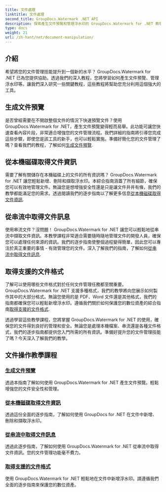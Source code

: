 ```yaml
---
title: 文件處理
linktitle: 文件處理
second_title: GroupDocs.Watermark .NET API
description: 探索產生文件預覽和管理浮水印的 GroupDocs.Watermark for .NET 教學。加強文件安全和管理。
type: docs
weight: 21
url: /zh-hant/net/document-manipulation/
---
```

## 介紹

希望將您的文件管理技能提升到一個新的水平？ GroupDocs.Watermark for .NET 已為您提供協助。透過我們的深入教程，您將學習如何產生文件預覽、管理浮水印等。讓我們深入研究一些關鍵教程，這些教程將幫助您充分利用這個強大的工具。


## 生成文件預覽
是否曾經需要在不開啟整個文件的情況下快速預覽文件？使用 GroupDocs.Watermark for .NET，產生文件預覽變得輕而易舉。此功能可讓您快速查看內容片段，非常適合增強您的文件管理流程。我們詳細的指南將引導您完成這些步驟，即使您是該工具的新手，也可以輕鬆實施。準備好簡化您的文件管理了嗎？查看我們的教程，了解如何[生成文件預覽](./generate-document-preview/).

## 從本機磁碟取得文件資訊
需要了解有關儲存在本機磁碟上的文件的所有資訊嗎？ GroupDocs.Watermark for .NET 讓您輕鬆新增、刪除和擷取浮水印。本綜合指南涵蓋了所有細節，確保您可以有效地管理文件。無論您是想增強安全性還是只是讓文件井井有條，我們的教學都能滿足您的需求。透過閱讀我們的逐步指南以了解更多信息[從本機磁碟取得文件資訊](./get-document-info-local-disk/).

## 從串流中取得文件訊息
使用串流文件？沒問題！ GroupDocs.Watermark for .NET 讓您可以輕鬆地從串流中擷取文件資訊。本教學課程非常適合需要隨時隨地管理文件的開發人員，確保您可以處理任何來源的資訊。我們的逐步指南使整個過程變得簡單，因此您可以專注於真正重要的事情 - 有效管理您的文件。深入了解我們的指南，了解如何[從串流中取得文件訊息](./get-document-info-stream/).

## 取得支援的文件格式
了解可以使用哪些文件格式對於任何文件管理任務都至關重要。 GroupDocs.Watermark for .NET 支援多種格式，我們的教學將向您展示如何製作其中的大部分格式。無論您使用的是 PDF、Word 文件還是其他格式，我們的指南都確保您可以輕鬆新增浮水印。遵循我們關於如何保護您的數位資產的綜合指南[取得支援的文件格式](./get-supported-file-formats/).

透過學習這些教學課程，您將掌握 GroupDocs.Watermark for .NET 的使用，確保您的文件得到良好的管理和安全。無論您是處理本機檔案、串流還是各種文件格式，我們的逐步指南都提供您入門所需的所有資訊。準備好提升您的文件管理技能了嗎？今天深入了解我們的教學。
## 文件操作教學課程
### [生成文件預覽](./generate-document-preview/)
透過本指南了解如何使用 GroupDocs.Watermark for .NET 產生文件預覽。輕鬆增強您的文件安全性和管理。
### [從本機磁碟取得文件資訊](./get-document-info-local-disk/)
透過這份全面的逐步指南，了解如何使用 GroupDocs for .NET 在文件中新增、刪除和擷取浮水印。
### [從串流中取得文件訊息](./get-document-info-stream/)
透過此逐步指南，了解如何使用 GroupDocs.Watermark for .NET 從串流中取得文件資訊。您的文件管理功能毫不費力。
### [取得支援的文件格式](./get-supported-file-formats/)
使用 GroupDocs.Watermark for .NET 輕鬆地在文件中新增浮水印。請遵循我們全面的逐步指南來保護您的數位資產。